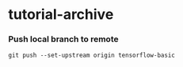 # tutorial-archive

### Push local branch to remote
```
git push --set-upstream origin tensorflow-basic
```